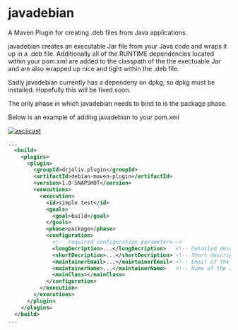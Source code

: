 # javadebian
A Maven Plugin for creating .deb files from Java applications.

javadebian creates an executable Jar file from your Java code and wraps it up in a .deb file. Additionally all of the RUNTIME dependencies located within your pom.xml are added to the classpath of the the exectuable Jar and are also wrapped up nice and tight within the .deb file.

Sadly javadebian currently has a dependeny on dpkg, so dpkg must be installed. Hopefully this will be fixed soon.

The only phase in which javadebian needs to bind to is the package phase.

Below is an example of adding javadebian to your pom.xml

[![asciicast](https://asciinema.org/a/YAN3lqlz74V0VL8H8HyJb4MY8.png)](https://asciinema.org/a/YAN3lqlz74V0VL8H8HyJb4MY8)


```xml
...
  <build>
    <plugins>
      <plugin>
        <groupId>drjoliv.plugin</groupId>
        <artifactId>debian-maven-plugin</artifactId>
        <version>1.0-SNAPSHOT</version>
        <executions>
          <execution>
            <id>simple test</id>
            <goals>
              <goal>build</goal>
            </goals>
            <phase>package</phase>
            <configuration>
              <!-- required configuration parameters-->
              <longDecription>...</longDecription>   <!-- Detailed description of the application. -->
              <shortDecription>...</shortDecription> <!-- Short descriptin of application no more that 60 characters. -->
              <maintainerEmail>...</maintainerEmail> <!-- Email of the application maintainer. -->
              <maintainerName>...</maintainerName>   <!-- Name of the application maintainer.-->
              <mainClass></mainClass>
            </configuration>
          </execution>
        </executions>
      </plugin>
    </plugins>
  </build>
...
```
